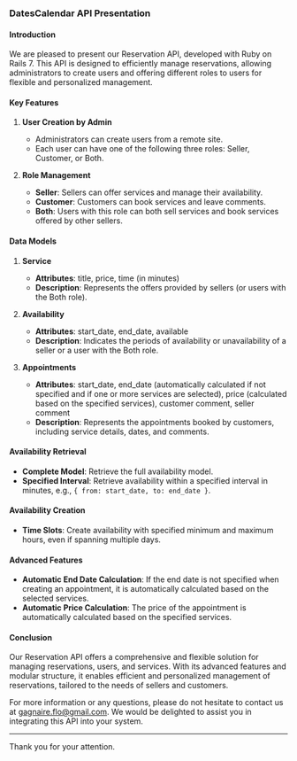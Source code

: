 ### DatesCalendar API Presentation

#### Introduction

We are pleased to present our Reservation API, developed with Ruby on Rails 7. This API is designed to efficiently manage reservations, allowing administrators to create users and offering different roles to users for flexible and personalized management.

#### Key Features

1. **User Creation by Admin**
   - Administrators can create users from a remote site.
   - Each user can have one of the following three roles: Seller, Customer, or Both.

2. **Role Management**
   - **Seller**: Sellers can offer services and manage their availability.
   - **Customer**: Customers can book services and leave comments.
   - **Both**: Users with this role can both sell services and book services offered by other sellers.

#### Data Models

1. **Service**
   - **Attributes**: title, price, time (in minutes)
   - **Description**: Represents the offers provided by sellers (or users with the Both role).

2. **Availability**
   - **Attributes**: start_date, end_date, available
   - **Description**: Indicates the periods of availability or unavailability of a seller or a user with the Both role.

3. **Appointments**
   - **Attributes**: start_date, end_date (automatically calculated if not specified and if one or more services are selected), price (calculated based on the specified services), customer comment, seller comment
   - **Description**: Represents the appointments booked by customers, including service details, dates, and comments.

#### Availability Retrieval

- **Complete Model**: Retrieve the full availability model.
- **Specified Interval**: Retrieve availability within a specified interval in minutes, e.g., `{ from: start_date, to: end_date }`.

#### Availability Creation

- **Time Slots**: Create availability with specified minimum and maximum hours, even if spanning multiple days.

#### Advanced Features

- **Automatic End Date Calculation**: If the end date is not specified when creating an appointment, it is automatically calculated based on the selected services.
- **Automatic Price Calculation**: The price of the appointment is automatically calculated based on the specified services.

#### Conclusion

Our Reservation API offers a comprehensive and flexible solution for managing reservations, users, and services. With its advanced features and modular structure, it enables efficient and personalized management of reservations, tailored to the needs of sellers and customers.

For more information or any questions, please do not hesitate to contact us at [gagnaire.flo@gmail.com](mailto:gagnaire.flo@gmail.com). We would be delighted to assist you in integrating this API into your system.

---

Thank you for your attention.
